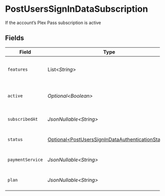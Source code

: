# PostUsersSignInDataSubscription

If the account’s Plex Pass subscription is active


## Fields

| Field                                                                                                                    | Type                                                                                                                     | Required                                                                                                                 | Description                                                                                                              | Example                                                                                                                  |
| ------------------------------------------------------------------------------------------------------------------------ | ------------------------------------------------------------------------------------------------------------------------ | ------------------------------------------------------------------------------------------------------------------------ | ------------------------------------------------------------------------------------------------------------------------ | ------------------------------------------------------------------------------------------------------------------------ |
| `features`                                                                                                               | List\<*String*>                                                                                                          | :heavy_minus_sign:                                                                                                       | List of features allowed on your Plex Pass subscription                                                                  |                                                                                                                          |
| `active`                                                                                                                 | *Optional\<Boolean>*                                                                                                     | :heavy_minus_sign:                                                                                                       | If the account's Plex Pass subscription is active                                                                        | true                                                                                                                     |
| `subscribedAt`                                                                                                           | *JsonNullable\<String>*                                                                                                  | :heavy_minus_sign:                                                                                                       | Date the account subscribed to Plex Pass                                                                                 | 2021-04-12T18:21:12Z                                                                                                     |
| `status`                                                                                                                 | [Optional\<PostUsersSignInDataAuthenticationStatus>](../../models/operations/PostUsersSignInDataAuthenticationStatus.md) | :heavy_minus_sign:                                                                                                       | String representation of subscriptionActive                                                                              | Inactive                                                                                                                 |
| `paymentService`                                                                                                         | *JsonNullable\<String>*                                                                                                  | :heavy_minus_sign:                                                                                                       | Payment service used for your Plex Pass subscription                                                                     |                                                                                                                          |
| `plan`                                                                                                                   | *JsonNullable\<String>*                                                                                                  | :heavy_minus_sign:                                                                                                       | Name of Plex Pass subscription plan                                                                                      |                                                                                                                          |